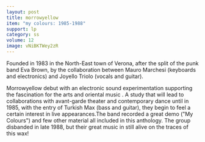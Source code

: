 ```yaml
---
layout: post
title: morrowyellow
item: "my colours: 1985-1988"
support: lp
category: ss
volume: 12
image: vNiBKTWey2zR
---
```


Founded in 1983 in the North-East town of Verona, after the split of the punk band Eva Brown, by the collaboration between Mauro Marchesi (keyboards and electronics) and Joyello Triolo (vocals and guitar).

Morrowyellow debut with an electronic sound experimentation supporting the fascination for the arts and oriental music . A study that will lead to collaborations with avant-garde theater and contemporary dance until in 1985, with the entry of Turkish Max (bass and guitar), they begin to feel a certain interest in live appearances.The band recorded a great demo ("My Colours") and few other material all included in this anthology. The group disbanded in late 1988, but their great music in still alive on the traces of this wax!
